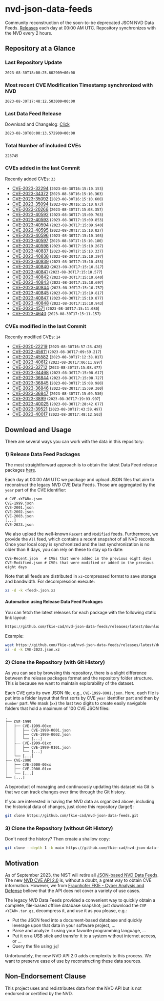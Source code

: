 # nvd-json-data-feeds

Community reconstruction of the soon-to-be deprecated JSON NVD Data Feeds. 
[Releases](https://github.com/fkie-cad/nvd-json-data-feeds/releases/latest) each day at 00:00 AM UTC.
Repository synchronizes with the NVD every 2 hours.

## Repository at a Glance

### Last Repository Update

```plain
2023-08-30T18:00:25.602909+00:00
```

### Most recent CVE Modification Timestamp synchronized with NVD

```plain
2023-08-30T17:48:12.503000+00:00
```

### Last Data Feed Release

Download and Changelog: [Click](https://github.com/fkie-cad/nvd-json-data-feeds/releases/latest)

```plain
2023-08-30T00:00:13.572909+00:00
```

### Total Number of included CVEs

```plain
223745
```

### CVEs added in the last Commit

Recently added CVEs: `33`

* [CVE-2023-32294](CVE-2023/CVE-2023-322xx/CVE-2023-32294.json) (`2023-08-30T16:15:10.153`)
* [CVE-2023-34372](CVE-2023/CVE-2023-343xx/CVE-2023-34372.json) (`2023-08-30T16:15:10.363`)
* [CVE-2023-35092](CVE-2023/CVE-2023-350xx/CVE-2023-35092.json) (`2023-08-30T16:15:10.600`)
* [CVE-2023-35094](CVE-2023/CVE-2023-350xx/CVE-2023-35094.json) (`2023-08-30T16:15:10.873`)
* [CVE-2023-20266](CVE-2023/CVE-2023-202xx/CVE-2023-20266.json) (`2023-08-30T17:15:08.357`)
* [CVE-2023-40592](CVE-2023/CVE-2023-405xx/CVE-2023-40592.json) (`2023-08-30T17:15:09.763`)
* [CVE-2023-40593](CVE-2023/CVE-2023-405xx/CVE-2023-40593.json) (`2023-08-30T17:15:09.853`)
* [CVE-2023-40594](CVE-2023/CVE-2023-405xx/CVE-2023-40594.json) (`2023-08-30T17:15:09.940`)
* [CVE-2023-40595](CVE-2023/CVE-2023-405xx/CVE-2023-40595.json) (`2023-08-30T17:15:10.027`)
* [CVE-2023-40596](CVE-2023/CVE-2023-405xx/CVE-2023-40596.json) (`2023-08-30T17:15:10.103`)
* [CVE-2023-40597](CVE-2023/CVE-2023-405xx/CVE-2023-40597.json) (`2023-08-30T17:15:10.180`)
* [CVE-2023-40598](CVE-2023/CVE-2023-405xx/CVE-2023-40598.json) (`2023-08-30T17:15:10.267`)
* [CVE-2023-40837](CVE-2023/CVE-2023-408xx/CVE-2023-40837.json) (`2023-08-30T17:15:10.337`)
* [CVE-2023-40838](CVE-2023/CVE-2023-408xx/CVE-2023-40838.json) (`2023-08-30T17:15:10.397`)
* [CVE-2023-40839](CVE-2023/CVE-2023-408xx/CVE-2023-40839.json) (`2023-08-30T17:15:10.453`)
* [CVE-2023-40840](CVE-2023/CVE-2023-408xx/CVE-2023-40840.json) (`2023-08-30T17:15:10.517`)
* [CVE-2023-40841](CVE-2023/CVE-2023-408xx/CVE-2023-40841.json) (`2023-08-30T17:15:10.577`)
* [CVE-2023-40842](CVE-2023/CVE-2023-408xx/CVE-2023-40842.json) (`2023-08-30T17:15:10.640`)
* [CVE-2023-40843](CVE-2023/CVE-2023-408xx/CVE-2023-40843.json) (`2023-08-30T17:15:10.697`)
* [CVE-2023-40844](CVE-2023/CVE-2023-408xx/CVE-2023-40844.json) (`2023-08-30T17:15:10.757`)
* [CVE-2023-40845](CVE-2023/CVE-2023-408xx/CVE-2023-40845.json) (`2023-08-30T17:15:10.817`)
* [CVE-2023-40847](CVE-2023/CVE-2023-408xx/CVE-2023-40847.json) (`2023-08-30T17:15:10.877`)
* [CVE-2023-40848](CVE-2023/CVE-2023-408xx/CVE-2023-40848.json) (`2023-08-30T17:15:10.943`)
* [CVE-2023-4571](CVE-2023/CVE-2023-45xx/CVE-2023-4571.json) (`2023-08-30T17:15:11.080`)
* [CVE-2023-4640](CVE-2023/CVE-2023-46xx/CVE-2023-4640.json) (`2023-08-30T17:15:11.157`)


### CVEs modified in the last Commit

Recently modified CVEs: `14`

* [CVE-2020-22219](CVE-2020/CVE-2020-222xx/CVE-2020-22219.json) (`2023-08-30T16:57:28.420`)
* [CVE-2022-45611](CVE-2022/CVE-2022-456xx/CVE-2022-45611.json) (`2023-08-30T17:09:59.217`)
* [CVE-2022-45582](CVE-2022/CVE-2022-455xx/CVE-2022-45582.json) (`2023-08-30T17:12:38.817`)
* [CVE-2023-40612](CVE-2023/CVE-2023-406xx/CVE-2023-40612.json) (`2023-08-30T17:06:11.897`)
* [CVE-2023-32712](CVE-2023/CVE-2023-327xx/CVE-2023-32712.json) (`2023-08-30T17:15:08.477`)
* [CVE-2023-34468](CVE-2023/CVE-2023-344xx/CVE-2023-34468.json) (`2023-08-30T17:15:08.617`)
* [CVE-2023-36844](CVE-2023/CVE-2023-368xx/CVE-2023-36844.json) (`2023-08-30T17:15:08.727`)
* [CVE-2023-36845](CVE-2023/CVE-2023-368xx/CVE-2023-36845.json) (`2023-08-30T17:15:08.980`)
* [CVE-2023-36846](CVE-2023/CVE-2023-368xx/CVE-2023-36846.json) (`2023-08-30T17:15:09.300`)
* [CVE-2023-36847](CVE-2023/CVE-2023-368xx/CVE-2023-36847.json) (`2023-08-30T17:15:09.530`)
* [CVE-2023-3899](CVE-2023/CVE-2023-38xx/CVE-2023-3899.json) (`2023-08-30T17:19:03.907`)
* [CVE-2023-40025](CVE-2023/CVE-2023-400xx/CVE-2023-40025.json) (`2023-08-30T17:28:42.677`)
* [CVE-2023-39521](CVE-2023/CVE-2023-395xx/CVE-2023-39521.json) (`2023-08-30T17:43:59.497`)
* [CVE-2023-40017](CVE-2023/CVE-2023-400xx/CVE-2023-40017.json) (`2023-08-30T17:48:12.503`)


## Download and Usage

There are several ways you can work with the data in this repository:

### 1) Release Data Feed Packages

The most straightforward approach is to obtain the latest Data Feed release packages [here](https://github.com/fkie-cad/nvd-json-data-feeds/releases/latest).

Each day at 00:00 AM UTC we package and upload JSON files that aim to reconstruct the legacy NVD CVE Data Feeds.
Those are aggregated by the `year` part of the CVE identifier:

```
# CVE-<YEAR>.json
CVE-1999.json
CVE-2001.json
CVE-2002.json
CVE-2003.json
[...]
CVE-2023.json
```

We also upload the well-known `Recent` and `Modified` feeds.
Furthermore, we provide the `All` feed, which contains a recent snapshot of all NVD records.
Once your local copy is synchronized and the last synchronization is no older than 8 days, you can rely on these to stay up to date:

```plain
CVE-Recent.json   # CVEs that were added in the previous eight days
CVE-Modified.json # CVEs that were modified or added in the previous eight days
```

Note that all feeds are distributed in `xz`-compressed format to save storage and bandwidth.
For decompression execute:

```sh
xz -d -k <feed>.json.xz
```


#### Automation using Release Data Feed Packages

You can fetch the latest releases for each package with the following static link layout:

```sh
https://github.com/fkie-cad/nvd-json-data-feeds/releases/latest/download/CVE-<YEAR>.json.xz
```

Example:

```sh
wget https://github.com/fkie-cad/nvd-json-data-feeds/releases/latest/download/CVE-2023.json.xz
xz -d -k CVE-2023.json.xz
```

### 2) Clone the Repository (with Git History)

As you can see by browsing this repository, there is a slight difference between the release packages format and the repository folder structure.
This is because we want to maintain explorability of the dataset.

Each CVE gets its own JSON file, e.g., `CVE-1999-0001.json`.
Here, each file is put into a folder layout that first sorts by CVE `year` identifier part and then by `number` part.
We mask (`xx`) the last two digits to create easily navigable folders that hold a maximum of 100 CVE JSON files:

```plain
.
├── CVE-1999
│   ├── CVE-1999-00xx
│   │   ├── CVE-1999-0001.json
│   │   ├── CVE-1999-0002.json
│   │   └── [...]
│   ├── CVE-1999-01xx
│   │   ├── CVE-1999-0101.json
│   │   └── [...]
│   └── [...]
├── CVE-2000
│   ├── CVE-2000-00xx
│   ├── CVE-2000-01xx
│   └── [...]
└── [...]
```

A byproduct of managing and continuously updating this dataset via Git is that we can track changes over time through the Git history.

If you are interested in having the NVD data as organized above, including the historical data of changes, just clone this repository (large!):

```sh
git clone https://github.com/fkie-cad/nvd-json-data-feeds.git
```

### 3) Clone the Repository (without Git History)

Don't need the history? Then create a shallow copy:

```sh
git clone --depth 1 -b main https://github.com/fkie-cad/nvd-json-data-feeds.git
```

## Motivation

As of September 2023, the NIST will retire all [JSON-based NVD Data Feeds](https://nvd.nist.gov/vuln/data-feeds#divRetirementBanner-1).
The new [NVD CVE API 2.0](https://nvd.nist.gov/developers/vulnerabilities) is, without a doubt, a great way to obtain CVE information.
However, we from [Fraunhofer FKIE - Cyber Analysis and Defense](https://www.fkie.fraunhofer.de/en/departments/cad.html) believe that the API does not cover a variety of use cases.

The legacy NVD Data Feeds provided a convenient way to quickly obtain a complete, file-based offline database snapshot; just download the `CVE-<YEAR>.tar.gz`, decompress it, and use it as you please, e.g.:

* Put the JSON feed into a document-based database and quickly leverage upon that data in your software project, ...
* Parse and analyze it using your favorite programming language, ...
* Put it on a USB stick and transfer it to a system without internet access, or ...
* Query the file using `jq`!

Unfortunately, the new NVD API 2.0 adds complexity to this process.
We want to preserve ease of use by reconstructing these data sources.

## Non-Endorsement Clause

This project uses and redistributes data from the NVD API but is not endorsed or certified by the NVD.